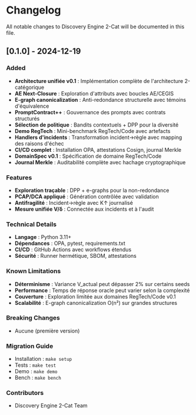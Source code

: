 # Changelog

All notable changes to Discovery Engine 2-Cat will be documented in this file.

## [0.1.0] - 2024-12-19

### Added
- **Architecture unifiée v0.1** : Implémentation complète de l'architecture 2-catégorique
- **AE Next-Closure** : Exploration d'attributs avec boucles AE/CEGIS
- **E-graph canonicalization** : Anti-redondance structurelle avec témoins d'équivalence
- **PromptContract++** : Gouvernance des prompts avec contrats structurés
- **Sélection de politique** : Bandits contextuels + DPP pour la diversité
- **Demo RegTech** : Mini-benchmark RegTech/Code avec artefacts
- **Handlers d'incidents** : Transformation incident→règle avec mapping des raisons d'échec
- **CI/CD complet** : Installation OPA, attestations Cosign, journal Merkle
- **DomainSpec v0.1** : Spécification de domaine RegTech/Code
- **Journal Merkle** : Auditabilité complète avec hachage cryptographique

### Features
- **Exploration traçable** : DPP + e-graphs pour la non-redondance
- **PCAP/DCA appliqué** : Génération contrôlée avec validation
- **Antifragilité** : Incident→règle avec K↑ journalisé
- **Mesure unifiée V/δ** : Connectée aux incidents et à l'audit

### Technical Details
- **Langage** : Python 3.11+
- **Dépendances** : OPA, pytest, requirements.txt
- **CI/CD** : GitHub Actions avec workflows étendus
- **Sécurité** : Runner hermétique, SBOM, attestations

### Known Limitations
- **Déterminisme** : Variance V_actual peut dépasser 2% sur certains seeds
- **Performance** : Temps de réponse oracle peut varier selon la complexité
- **Couverture** : Exploration limitée aux domaines RegTech/Code v0.1
- **Scalabilité** : E-graph canonicalization O(n²) sur grandes structures

### Breaking Changes
- Aucune (première version)

### Migration Guide
- Installation : `make setup`
- Tests : `make test`
- Demo : `make demo`
- Bench : `make bench`

### Contributors
- Discovery Engine 2-Cat Team